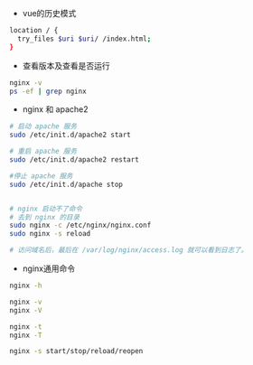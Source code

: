 - vue的历史模式

```bash
location / {
  try_files $uri $uri/ /index.html;
}
```

- 查看版本及查看是否运行

```bash
nginx -v
ps -ef | grep nginx
```

- nginx 和 apache2

```bash
# 启动 apache 服务
sudo /etc/init.d/apache2 start

# 重启 apache 服务
sudo /etc/init.d/apache2 restart

#停止 apache 服务
sudo /etc/init.d/apache stop


# nginx 启动不了命令
# 去到 nginx 的目录
sudo nginx -c /etc/nginx/nginx.conf
sudo nginx -s reload

# 访问域名后，最后在 /var/log/nginx/access.log 就可以看到日志了。
```

- nginx通用命令

```bash
nginx -h

nginx -v
nginx -V

nginx -t
nginx -T

nginx -s start/stop/reload/reopen
```

